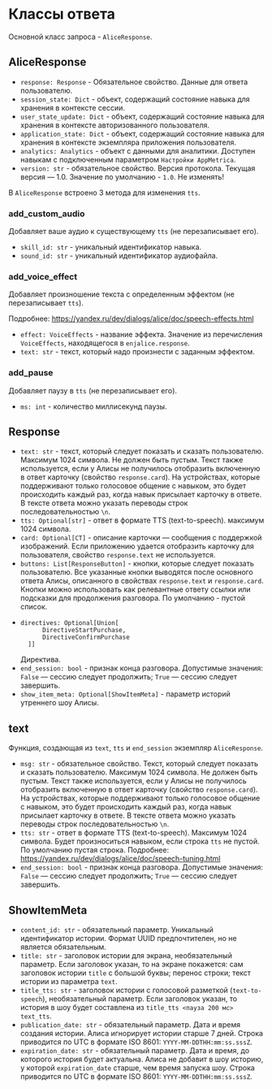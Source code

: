 # Классы ответа

Основной класс запроса - `AliceResponse`.

## AliceResponse

- `response: Response` - Обязательное свойство. Данные для ответа пользователю.
- `session_state: Dict` - объект, содержащий состояние навыка для хранения в контексте сессии.
- `user_state_update: Dict` - объект, содержащий состояние навыка для хранения в контексте авторизованного пользователя.
- `application_state: Dict` - объект, содержащий состояние навыка для хранения в контексте экземпляра приложения
  пользователя.
- `analytics: Analytics` - объект с данными для аналитики. Доступен навыкам с подключенным параметром
  `Настройки AppMetrica`.
- `version: str` - обязательное свойство. Версия протокола. Текущая версия — 1.0. Значение по умолчанию - `1.0`. Не
  изменять!

В `AliceResponse` встроено 3 метода для изменения `tts`.

### add_custom_audio

Добавляет ваше аудио к существующему `tts`
(не перезаписывает его).

- `skill_id: str` - уникальный идентификатор навыка.
- `sound_id: str` - уникальный идентификатор аудиофайла.

### add_voice_effect

Добавляет произношение текста с определенным эффектом
(не перезаписывает `tts`).

Подробнее: https://yandex.ru/dev/dialogs/alice/doc/speech-effects.html

- `effect: VoiceEffects` - название эффекта. Значение из перечисления `VoiceEffects`, находящегося в
  `enjalice.response`.
- `text: str` - текст, который надо произнести с заданным эффектом.

### add_pause

Добавляет паузу в `tts` (не перезаписывает его).

- `ms: int` - количество миллисекунд паузы.

## Response

- `text: str` - текст, который следует показать и сказать пользователю. Максимум 1024 символа. Не должен быть пустым.
  Текст также используется, если у Алисы не получилось отобразить включенную в ответ карточку
  (свойство `response.card`). На устройствах, которые поддерживают только голосовое общение с навыком, это будет
  происходить каждый раз, когда навык присылает карточку в ответе. В тексте ответа можно указать переводы строк
  последовательностью `\n`.
- `tts: Optional[str]` - ответ в формате TTS (text-to-speech). максимум 1024 символа.
- `card: Optional[CT]` - описание карточки — сообщения с поддержкой изображений. Если приложению удается отобразить
  карточку для пользователя, свойство `response.text` не используется.
- `buttons: List[ResponseButton]` - кнопки, которые следует показать пользователю. Все указанные кнопки выводятся после
  основного ответа Алисы, описанного в свойствах `response.text` и `response.card`. Кнопки можно использовать как
  релевантные ответу ссылки или подсказки для продолжения разговора. По умолчанию - пустой список.
- ```
  directives: Optional[Union[
        DirectiveStartPurchase,
        DirectiveConfirmPurchase
    ]]
  ```
  Директива.
- `end_session: bool` - признак конца разговора. Допустимые значения: `False` — сессию следует продолжить;
  `True` — сессию следует завершить.
- `show_item_meta: Optional[ShowItemMeta]` - параметр историй утреннего шоу Алисы.

## text

Функция, создающая из `text`, `tts` и `end_session`
экземпляр `AliceResponse`.

- `msg: str` - обязательное свойство. Текст, который следует показать и сказать пользователю. Максимум 1024 символа. Не
  должен быть пустым. Текст также используется, если у Алисы не получилось отобразить включенную в ответ карточку
  (свойство `response.card`). На устройствах, которые поддерживают только голосовое общение с навыком, это будет
  происходить каждый раз, когда навык присылает карточку в ответе. В тексте ответа можно указать переводы строк
  последовательностью `\n`.
- `tts: str` - ответ в формате TTS (text-to-speech). Максимум 1024 символа. Будет произноситься навыком, если
  строка `tts` не пустой. По умолчанию пустая строка. Подробнее:
  https://yandex.ru/dev/dialogs/alice/doc/speech-tuning.html
- `end_session: bool` - признак конца разговора. Допустимые значения:
  `False` — сессию следует продолжить;
  `True` — сессию следует завершить.

## ShowItemMeta

- `content_id: str` - обязательный параметр. Уникальный идентификатор истории. Формат UUID предпочтителен, но не
  является обязательным.
- `title: str` - заголовок истории для экрана, необязательный параметр. Если заголовок указан, то на экране покажется:
  сам заголовок истории `title`
  с большой буквы; перенос строки; текст истории из параметра `text`.
- `title_tts: str` - заголовок истории с голосовой разметкой (`text-to-speech`), необязательный параметр. Если заголовок
  указан, то история в шоу будет составлена из `title_tts <пауза 200 мс> text_tts`.
- `publication_date: str` - обязательный параметр. Дата и время создания истории. Алиса игнорирует истории старше 7
  дней. Строка приводится по UTC в формате ISO 8601: `YYYY-MM-DDTHH:mm:ss.sssZ`.
- `expiration_date: str` - обязательный параметр. Дата и время, до которого история будет актуальна. Алиса не добавит в
  шоу историю, у которой `expiration_date`
  старше, чем время запуска шоу. Строка приводится по UTC в формате ISO 8601: `YYYY-MM-DDTHH:mm:ss.sssZ`.